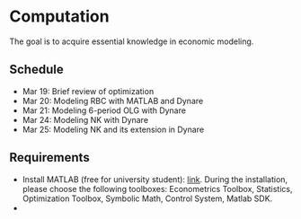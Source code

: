 # Computation

The goal is to acquire essential knowledge in economic modeling.

## Schedule
- Mar 19: Brief review of optimization
- Mar 20: Modeling RBC with MATLAB and Dynare
- Mar 21: Modeling 6-period OLG with Dynare
- Mar 24: Modeling NK with Dynare
- Mar 25: Modeling NK and its extension in Dynare

## Requirements
- Install MATLAB (free for university student): [link](https://www.mathworks.com/academia/tah-portal/tohoku-university-31485743.html). During the installation, please choose the following toolboxes: Econometrics Toolbox, Statistics, Optimization Toolbox, Symbolic Math, Control System, Matlab SDK.
- 
